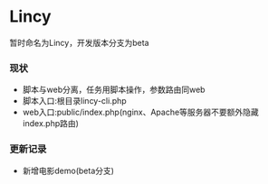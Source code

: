 # Lincy
暂时命名为Lincy，开发版本分支为beta

### 现状

- 脚本与web分离，任务用脚本操作，参数路由同web
- 脚本入口:根目录lincy-cli.php
- web入口:public/index.php(nginx、Apache等服务器不要额外隐藏index.php路由)

### 更新记录
- 新增电影demo(beta分支)
